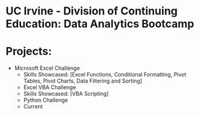 # UC Irvine - Division of Continuing Education: Data Analytics Bootcamp

# Projects:
- Microsoft Excel Challenge
   - Skills Showcased: [Excel Functions, Conditional Formatting, Pivot Tables, Pivot Charts, Data Filtering and Sorting]
  - Excel VBA Challenge
   - Skills Showcased: [VBA Scripting]
  - Python Challenge
   - Current
